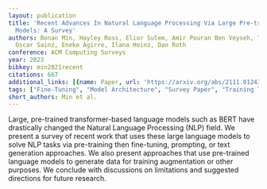 ```yaml
---
layout: publication
title: 'Recent Advances In Natural Language Processing Via Large Pre-trained Language
  Models: A Survey'
authors: Bonan Min, Hayley Ross, Elior Sulem, Amir Pouran Ben Veyseh, Thien Huu Nguyen,
  Oscar Sainz, Eneko Agirre, Ilana Heinz, Dan Roth
conference: ACM Computing Surveys
year: 2023
bibkey: min2021recent
citations: 667
additional_links: [{name: Paper, url: 'https://arxiv.org/abs/2111.01243'}]
tags: ["Fine-Tuning", "Model Architecture", "Survey Paper", "Training Techniques"]
short_authors: Min et al.
---
```

Large, pre-trained transformer-based language models such as BERT have
drastically changed the Natural Language Processing (NLP) field. We present a
survey of recent work that uses these large language models to solve NLP tasks
via pre-training then fine-tuning, prompting, or text generation approaches. We
also present approaches that use pre-trained language models to generate data
for training augmentation or other purposes. We conclude with discussions on
limitations and suggested directions for future research.